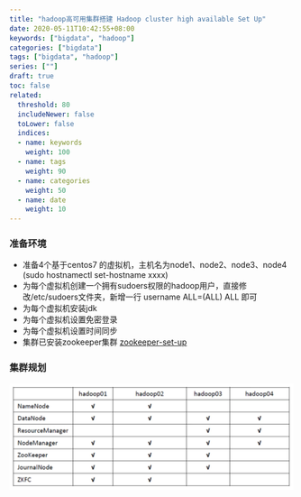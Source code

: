 ```yaml
---
title: "hadoop高可用集群搭建 Hadoop cluster high available Set Up"
date: 2020-05-11T10:42:55+08:00
keywords: ["bigdata", "hadoop"]
categories: ["bigdata"]
tags: ["bigdata", "hadoop"]
series: [""]
draft: true
toc: false
related:
  threshold: 80
  includeNewer: false
  toLower: false
  indices:
  - name: keywords
    weight: 100
  - name: tags
    weight: 90
  - name: categories
    weight: 50
  - name: date
    weight: 10
---
```


### 准备环境
- 准备4个基于centos7 的虚拟机，主机名为node1、node2、node3、node4 (sudo hostnamectl set-hostname xxxx)
- 为每个虚拟机创建一个拥有sudoers权限的hadoop用户，直接修改/etc/sudoers文件夹，新增一行 username ALL=(ALL) ALL 即可
- 为每个虚拟机安装jdk
- 为每个虚拟机设置免密登录
- 为每个虚拟机设置时间同步
- 集群已安装zookeeper集群 [zookeeper-set-up](/distributed/zookeeper-set-up.md)




### 集群规划
![hadoop-cluster](/image/hadoop-cluster.png)





